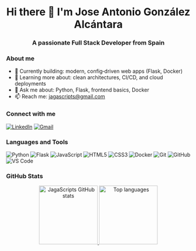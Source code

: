<div align="center">
  <h1>Hi there 👋 I'm Jose Antonio González Alcántara</h1>
  <h3>A passionate Full Stack Developer from Spain</h3>
</div>

### About me
- 🔭 Currently building: modern, config‑driven web apps (Flask, Docker)
- 🌱 Learning more about: clean architectures, CI/CD, and cloud deployments
- 💬 Ask me about: Python, Flask, frontend basics, Docker
- 📫 Reach me: <a href="mailto:jagascripts@gmail.com">jagascripts@gmail.com</a>

### Connect with me
<div align="left">

[![LinkedIn](https://img.shields.io/badge/LinkedIn-0077B5?style=for-the-badge&logo=linkedin&logoColor=white)](https://www.linkedin.com/in/jagascripts/)
[![Gmail](https://img.shields.io/badge/Gmail-D14836?style=for-the-badge&logo=gmail&logoColor=white)](mailto:jagascripts@gmail.com)

</div>

### Languages and Tools

![Python](https://img.shields.io/badge/-Python-05122A?style=flat&logo=python)
![Flask](https://img.shields.io/badge/-Flask-05122A?style=flat&logo=flask)
![JavaScript](https://img.shields.io/badge/-JavaScript-05122A?style=flat&logo=javascript)
![HTML5](https://img.shields.io/badge/-HTML5-05122A?style=flat&logo=html5)
![CSS3](https://img.shields.io/badge/-CSS3-05122A?style=flat&logo=css3&logoColor=1572B6)
![Docker](https://img.shields.io/badge/-Docker-05122A?style=flat&logo=docker)
![Git](https://img.shields.io/badge/-Git-05122A?style=flat&logo=git)
![GitHub](https://img.shields.io/badge/-GitHub-05122A?style=flat&logo=github)
![VS Code](https://img.shields.io/badge/-VS%20Code-05122A?style=flat&logo=visual-studio-code&logoColor=007ACC)

### GitHub Stats

<p align="center">
  <a href="https://github.com/JagaScripts">
    <img height="160" src="https://github-readme-stats-eight-theta.vercel.app/api?username=JagaScripts&show_icons=true&theme=algolia&include_all_commits=true&count_private=true" alt="JagaScripts GitHub stats" />
    <img height="160" src="https://github-readme-stats-eight-theta.vercel.app/api/top-langs/?username=JagaScripts&layout=compact&langs_count=8&theme=algolia" alt="Top languages" />
  </a>
</p>
